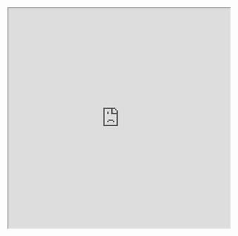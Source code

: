 <iframe width=100% height=500px  src="https://docs.google.com/spreadsheets/d/e/2PACX-1vSKbLD0_StsX7PLbN0PAV0Sp_3VNxDhLS5hBuC5QiIsBPI1TnCbaP7uuPyz_AV0Ik_JICVc3mFqe-h-/pubhtml?widget=true&amp;headers=false"></iframe>